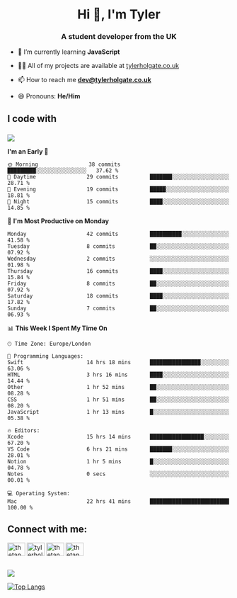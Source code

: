 <h1 align="center">Hi 👋, I'm Tyler</h1>
<h3 align="center">A student developer from the UK</h3>

- 🌱 I’m currently learning **JavaScript**

- 👨‍💻 All of my projects are available at [tylerholgate.co.uk](tylerholgate.co.uk)

- 📫 How to reach me **dev@tylerholgate.co.uk**

- 😄 Pronouns: **He/Him**

<h2 align="left">I code with</h2>

###

<p align="left">
  <a href="https://skillicons.dev">
    <img src="https://skillicons.dev/icons?i=swift,html,css,py,vscode,apple" />
  </a>
</p>

<!--START_SECTION:waka-->
**I'm an Early 🐤** 

```text
🌞 Morning                38 commits          █████████░░░░░░░░░░░░░░░░   37.62 % 
🌆 Daytime                29 commits          ███████░░░░░░░░░░░░░░░░░░   28.71 % 
🌃 Evening                19 commits          █████░░░░░░░░░░░░░░░░░░░░   18.81 % 
🌙 Night                  15 commits          ████░░░░░░░░░░░░░░░░░░░░░   14.85 % 
```
📅 **I'm Most Productive on Monday** 

```text
Monday                   42 commits          ██████████░░░░░░░░░░░░░░░   41.58 % 
Tuesday                  8 commits           ██░░░░░░░░░░░░░░░░░░░░░░░   07.92 % 
Wednesday                2 commits           ░░░░░░░░░░░░░░░░░░░░░░░░░   01.98 % 
Thursday                 16 commits          ████░░░░░░░░░░░░░░░░░░░░░   15.84 % 
Friday                   8 commits           ██░░░░░░░░░░░░░░░░░░░░░░░   07.92 % 
Saturday                 18 commits          ████░░░░░░░░░░░░░░░░░░░░░   17.82 % 
Sunday                   7 commits           ██░░░░░░░░░░░░░░░░░░░░░░░   06.93 % 
```


📊 **This Week I Spent My Time On** 

```text
🕑︎ Time Zone: Europe/London

💬 Programming Languages: 
Swift                    14 hrs 18 mins      ████████████████░░░░░░░░░   63.06 % 
HTML                     3 hrs 16 mins       ████░░░░░░░░░░░░░░░░░░░░░   14.44 % 
Other                    1 hr 52 mins        ██░░░░░░░░░░░░░░░░░░░░░░░   08.28 % 
CSS                      1 hr 51 mins        ██░░░░░░░░░░░░░░░░░░░░░░░   08.20 % 
JavaScript               1 hr 13 mins        █░░░░░░░░░░░░░░░░░░░░░░░░   05.38 % 

🔥 Editors: 
Xcode                    15 hrs 14 mins      █████████████████░░░░░░░░   67.20 % 
VS Code                  6 hrs 21 mins       ███████░░░░░░░░░░░░░░░░░░   28.01 % 
Notion                   1 hr 5 mins         █░░░░░░░░░░░░░░░░░░░░░░░░   04.78 % 
Notes                    0 secs              ░░░░░░░░░░░░░░░░░░░░░░░░░   00.01 % 

💻 Operating System: 
Mac                      22 hrs 41 mins      █████████████████████████   100.00 % 
```


<!--END_SECTION:waka-->

<h2 align="left">Connect with me:</h3>
<p align="left">
<a href="https://twitter.com/thetankty" target="blank"><img align="center" src="https://raw.githubusercontent.com/rahuldkjain/github-profile-readme-generator/master/src/images/icons/Social/twitter.svg" alt="thetankty" height="30" width="40" /></a>
<a href="https://linkedin.com/in/tyler-holgate" target="blank"><img align="center" src="https://raw.githubusercontent.com/rahuldkjain/github-profile-readme-generator/master/src/images/icons/Social/linked-in-alt.svg" alt="tylerholgate" height="30" width="40" /></a>
<a href="https://instagram.com/thetankty" target="blank"><img align="center" src="https://raw.githubusercontent.com/rahuldkjain/github-profile-readme-generator/master/src/images/icons/Social/instagram.svg" alt="thetankty" height="30" width="40" /></a>
<a href="https://www.youtube.com/@thetankty" target="blank"><img align="center" src="https://raw.githubusercontent.com/rahuldkjain/github-profile-readme-generator/master/src/images/icons/Social/youtube.svg" alt="thetankty" height="30" width="40" /></a>
</p>

<br clear="both">

<!-- <div align="center">
  <a href="https://open.spotify.com/user/tyholgate16">
    <img src="https://spotify-recently-played-readme.vercel.app/api?user=tyholgate16&count=1&unique=true" alt="Spotify recently played"  />
  </a>
</div>
-->

<div align="left">
  <a href= "https://spotify-github-profile.vercel.app/api/view.svg?uid=tyholgate16&redirect=true">
    <img src="https://spotify-github-profile.vercel.app/api/view.svg?uid=tyholgate16&cover_image=true&theme=natemoo-re&show_offline=true&background_color=5900ff&interchange=false&bar_color=8000ff&bar_color_cover=false" />
  </a>
  
   <a href="#">![Top Langs](https://github-readme-stats.vercel.app/api/top-langs/?username=thetankty&layout=compact&theme=midnight-purple&count_private=true&hide_border=true)</a>
</div>

###


